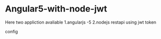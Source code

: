 # Angular5-with-node-jwt

Here two appliction avaliable 
1.angularjs -5
2.nodejs restapi using jwt token

config

